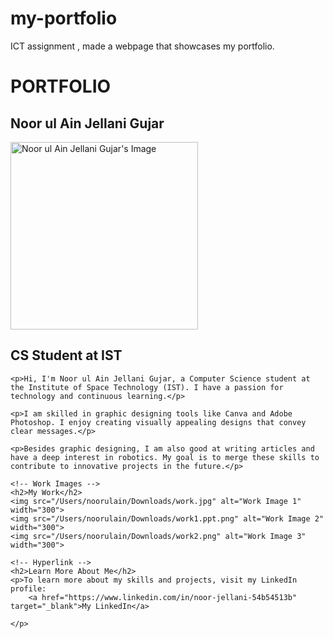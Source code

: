 # my-portfolio
ICT assignment , made a webpage that showcases my portfolio.
<!DOCTYPE html>
<html lang="en">
<head>
    <meta charset="UTF-8">
    <meta name="viewport" content="width=device-width, initial-scale=1.0">
    <title>Noor ul Ain Jellani Gujar - Portfolio</title>
</head>
<body>
    <h1>PORTFOLIO</h1>
    <h2>Noor ul Ain Jellani Gujar</h2>
    <img src="/Users/noorulain/Downloads/my_image.jpg" alt="Noor ul Ain Jellani Gujar's Image" width="300">
    <h2>CS Student at IST</h2>

    <p>Hi, I'm Noor ul Ain Jellani Gujar, a Computer Science student at the Institute of Space Technology (IST). I have a passion for technology and continuous learning.</p>

    <p>I am skilled in graphic designing tools like Canva and Adobe Photoshop. I enjoy creating visually appealing designs that convey clear messages.</p>

    <p>Besides graphic designing, I am also good at writing articles and have a deep interest in robotics. My goal is to merge these skills to contribute to innovative projects in the future.</p>

    <!-- Work Images -->
    <h2>My Work</h2>
    <img src="/Users/noorulain/Downloads/work.jpg" alt="Work Image 1" width="300">
    <img src="/Users/noorulain/Downloads/work1.ppt.png" alt="Work Image 2" width="300">
    <img src="/Users/noorulain/Downloads/work2.png" alt="Work Image 3" width="300">

    <!-- Hyperlink -->
    <h2>Learn More About Me</h2>
    <p>To learn more about my skills and projects, visit my LinkedIn profile: 
        <a href="https://www.linkedin.com/in/noor-jellani-54b54513b" target="_blank">My LinkedIn</a>

    </p>
</body>
</html>

